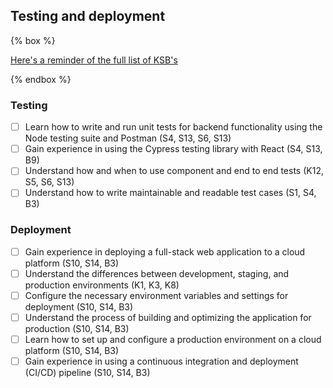 ## Testing and deployment

{% box %}

[Here's a reminder of the full list of KSB's](/course/ksb)

{% endbox %}

### Testing

- [ ] Learn how to write and run unit tests for backend functionality using the Node testing suite and Postman  (S4, S13, S6, S13)
- [ ] Gain experience in using the Cypress testing library with React (S4, S13, B9)
- [ ] Understand how and when to use component and end to end tests (K12, S5, S6, S13)
- [ ] Understand how to write maintainable and readable test cases (S1, S4, B3)

### Deployment

- [ ] Gain experience in deploying a full-stack web application to a cloud platform (S10, S14, B3)
- [ ] Understand the differences between development, staging, and production environments (K1, K3, K8)
- [ ] Configure the necessary environment variables and settings for deployment (S10, S14, B3)
- [ ] Understand the process of building and optimizing the application for production (S10, S14, B3)
- [ ] Learn how to set up and configure a production environment on a cloud platform (S10, S14, B3)
- [ ] Gain experience in using a continuous integration and deployment (CI/CD) pipeline (S10, S14, B3)
